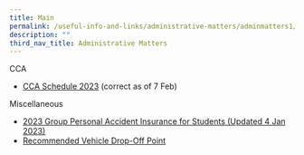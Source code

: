 ```yaml
---
title: Main
permalink: /useful-info-and-links/administrative-matters/adminmatters1/
description: ""
third_nav_title: Administrative Matters
---
```

CCA

* [CCA Schedule 2023](/files/cca%20daily%20schedule%202023-7feb.pdf) (correct as of 7 Feb)

Miscellaneous
* [2023 Group Personal Accident Insurance for Students (Updated 4 Jan 2023)](/files/Product%20Fact%20Sheet%20Year%202023_GPA%20Product%20Fact%20Sheet%20for%202023.pdf)
* [Recommended Vehicle Drop-Off Point](/files/Recommended%20Drop%20Off%20Point.pdf)
[]()